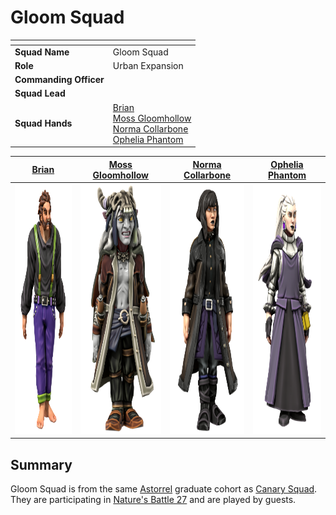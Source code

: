 # Gloom Squad

| []() | |
| --- | --- |
| **Squad Name** | Gloom Squad | squad.2
| **Role** | Urban Expansion |
| **Commanding Officer** | |
| **Squad Lead** | |
| **Squad Hands** | [Brian](../../../characters/brian.md)<br />[Moss Gloomhollow](../../../characters/moss-gloomhollow.md)<br />[Norma Collarbone](../../../characters/norma-collarbone.md)<br />[Ophelia Phantom](../../../characters/ophelia-phantom.md) |

| [Brian](../../../characters/brian.md) | [Moss Gloomhollow](../../../characters/moss-gloomhollow.md) | [Norma Collarbone](../../../characters/norma-collarbone.md) | [Ophelia Phantom](../../../characters/ophelia-phantom.md) |
|:---:|:---:|:---:|:---:|
| <img src="https://raw.githubusercontent.com/jesskelsall/astarus-images/main/people/portraits/d0a3946feeb181b2.png" height="400" /> | <img src="https://raw.githubusercontent.com/jesskelsall/astarus-images/main/people/portraits/303756c6809a10e4.png" height="400" /> | <img src="https://raw.githubusercontent.com/jesskelsall/astarus-images/main/people/portraits/c377c53d1abd69fd.png" height="400" /> | <img src="https://raw.githubusercontent.com/jesskelsall/astarus-images/main/people/portraits/55c516b3fc870b24.png" height="400" /> |

## Summary

Gloom Squad is from the same [Astorrel](../astorrel.md) graduate cohort as [Canary Squad](canary-squad.md). They are participating in [Nature's Battle 27](../../../storylines/natures-battle-27.md) and are played by guests.
